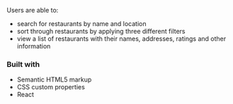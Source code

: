 

Users are able to:

- search for restaurants by name and location
- sort through restaurants by applying three different filters
- view a list of restaurants with their names, addresses, ratings and other information


### Built with

- Semantic HTML5 markup
- CSS custom properties
- React




